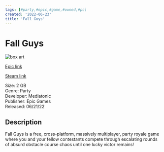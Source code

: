 ```yaml
---
tags: [#party,#epic,#game,#owned,#pc]
created: '2022-06-23'
title: 'Fall Guys'
---
```

# Fall Guys

![box art](https://cdn2.unrealengine.com/egs-fallguys-mediatonic-g1a-00-1920x1080-d0f364812e7a.jpg)

[Epic link](https://store.epicgames.com/en-US/p/fall-guys)

[Steam link](https://store.steampowered.com/search/?term=Fall%20Guys)

Size: 2 GB  
Genre: Party  
Developer: Mediatonic  
Publisher: Epic Games  
Released: 06/21/22  

## Description

Fall Guys is a free, cross-platform, massively multiplayer, party royale game where you and your fellow contestants compete through escalating rounds of absurd obstacle course chaos until one lucky victor remains!
